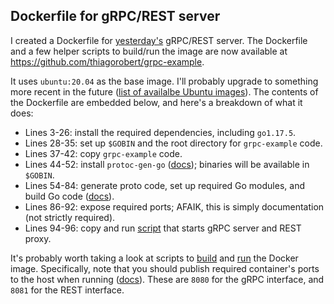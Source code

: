 ## Dockerfile for gRPC/REST server

I created a Dockerfile for [yesterday's](/2022/01/04/grpc-example.html)
gRPC/REST server. The Dockerfile and a few helper scripts to build/run the image
are now available at <https://github.com/thiagorobert/grpc-example>.

It uses `ubuntu:20.04` as the base image. I'll probably upgrade to something
more recent in the future ([list of availalbe Ubuntu images](https://hub.docker.com/_/ubuntu)).
The contents of the Dockerfile are embedded below, and here's a breakdown
of what it does:

*   Lines 3-26: install the required dependencies, including `go1.17.5`.
*   Lines 28-35: set up `$GOBIN` and the root directory for `grpc-example` code. 
*   Lines 37-42: copy `grpc-example` code.
*   Lines 44-52: install `protoc-gen-go` ([docs](https://github.com/grpc-ecosystem/grpc-gateway/));
binaries will be available in `$GOBIN`.
*   Lines 54-84: generate proto code, set up required Go modules, and build Go
code ([docs](https://github.com/thiagorobert/grpc-example#manually)).
*   Lines 86-92: expose required ports; AFAIK, this is simply documentation (not strictly required).
*   Lines 94-96: copy and run [script](https://github.com/thiagorobert/grpc-example/blob/main/bootstrap.sh)
that starts gRPC server and REST proxy.

<script src="https://emgithub.com/embed.js?target=https%3A%2F%2Fgithub.com%2Fthiagorobert%2Fgrpc-example%2Fblob%2Fmain%2FDockerfile&style=github&showLineNumbers=on"></script>

It's probably worth taking a look at scripts to
[build](https://github.com/thiagorobert/grpc-example/blob/main/docker-build.sh)
and [run](https://github.com/thiagorobert/grpc-example/blob/main/docker-run.sh)
the Docker image. Specifically, note that you should publish required
container's ports to the host when running ([docs](https://docs.docker.com/engine/reference/commandline/run/)).
These are `8080` for the gRPC interface, and `8081` for the REST interface.
